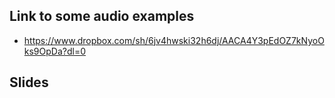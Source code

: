 ## Link to some audio examples
* https://www.dropbox.com/sh/6jv4hwski32h6dj/AACA4Y3pEdOZ7kNyoOks9OpDa?dl=0

## Slides
